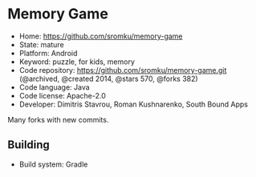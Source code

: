 # Memory Game

- Home: https://github.com/sromku/memory-game
- State: mature
- Platform: Android
- Keyword: puzzle, for kids, memory
- Code repository: https://github.com/sromku/memory-game.git (@archived, @created 2014, @stars 570, @forks 382)
- Code language: Java
- Code license: Apache-2.0
- Developer: Dimitris Stavrou, Roman Kushnarenko, South Bound Apps

Many forks with new commits.

## Building

- Build system: Gradle
